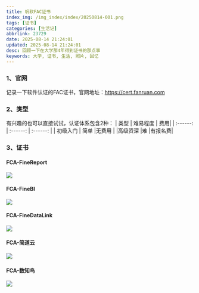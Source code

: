 ```yaml
---
title: 帆软FAC证书
index_img: /img_index/index/20250814-001.png
tags: [证书]
categories: [生活记]
abbrlink: 23729
date: 2025-08-14 21:24:01
updated: 2025-08-14 21:24:01
desc: 回顾一下在大学那4年得到证书的那点事
keywords: 大学, 证书, 生活, 照片, 回忆
---
```


### 1、官网
记录一下软件认证的FAC证书，官网地址：https://cert.fanruan.com

<!--more-->

### 2、类型
有兴趣的也可以直接试试，认证体系包含2种：
| 类型 | 难易程度 | 费用|
| :------: | :------: | :------: |
| 初级入门 | 简单 |无费用 |
|高级资深 |难 |有报名费|

### 3、证书
#### **FCA-FineReport**

 ![](FCA-FineReport.jpg)


#### **FCA-FineBI**

 ![](FCA-FineBI.jpg)

#### **FCA-FineDataLink**

 ![](FCA-FineDataLink.jpg)


#### **FCA-简道云**

 ![](FCA-jiandaoyun.jpg)

#### **FCA-数知鸟**

 ![](FCA-shuzhiniao.jpg)